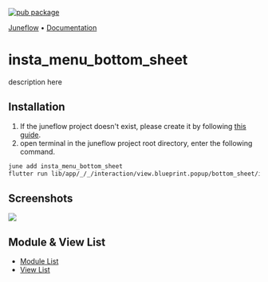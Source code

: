 [![pub package](https://img.shields.io/pub/v/insta_menu_bottom_sheet.svg)](https://pub.dartlang.org/packages/insta_menu_bottom_sheet)

<p>
  <a href="https://github.com/melodysdreamj/juneflow">Juneflow</a> •
  <a href="https://doc.juneflow.org/get-started">Documentation</a>
</p>

# insta_menu_bottom_sheet
description here

##  Installation
1. If the juneflow project doesn't exist, please create it by following [this guide](https://doc.juneflow.org/get-started).
2. open terminal in the juneflow project root directory, enter the following command.
 ```bash
 june add insta_menu_bottom_sheet
 flutter run lib/app/_/_/interaction/view.blueprint.popup/bottom_sheet/insta_menu_bottom_sheet/usage.dart -d chrome

 ```

## Screenshots
![](https://github.com/juneview-songdo/insta_menu_bottom_sheet/assets/21379657/27fe45b6-0643-4a2c-979b-8190348fa389)

## Module & View List
- [Module List](https://github.com/melodysdreamj/juneflow/tree/module-list)
- [View List](https://github.com/melodysdreamj/june_view_store/tree/view-list)